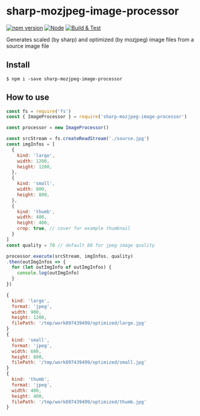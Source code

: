 # sharp-mozjpeg-image-processor

[![npm version](https://img.shields.io/npm/v/sharp-mozjpeg-image-processor.svg)](https://npmjs.org/package/sharp-mozjpeg-image-processor)
[![Node](https://img.shields.io/node/v/dynamo-processor.svg)]()
[![Build & Test](https://github.com/tilfin/sharp-mozjpeg-image-processor/actions/workflows/ci.yml/badge.svg)](https://github.com/tilfin/sharp-mozjpeg-image-processor/actions/workflows/ci.yml)

Generates scaled (by sharp) and optimized (by mozjpeg) image files from a source image file

## Install

```
$ npm i -save sharp-mozjpeg-image-processor
```

## How to use

```js
const fs = require('fs')
const { ImageProcessor } = require('sharp-mozjpeg-image-processor')

const processor = new ImageProcessor()

const srcStream = fs.createReadStream('./source.jpg')
const imgInfos = [
  {
    kind: 'large',
    width: 1200,
    height: 1200,
  },
  {
    kind: 'small',
    width: 800,
    height: 800,
  },
  {
    kind: 'thumb',
    width: 400,
    height: 400,
    crop: true, // cover for example thumbnail
  }
]
const quality = 70 // default 80 for jpeg image quality

processor.execute(srcStream, imgInfos, quality)
.then(outImgInfos => {
  for (let outImgInfo of outImgInfos) {
    console.log(outImgInfo)
  }
})
```

```js
{
  kind: 'large',
  format: 'jpeg',
  width: 900,
  height: 1200,
  filePath: '/tmp/work897439499/optimized/large.jpg'
}
{
  kind: 'small',
  format: 'jpeg',
  width: 600,
  height: 800,
  filePath: '/tmp/work897439499/optimized/small.jpg'
}
{
  kind: 'thumb',
  format: 'jpeg',
  width: 400,
  height: 400,
  filePath: '/tmp/work897439499/optimized/thumb.jpg'
}
```
